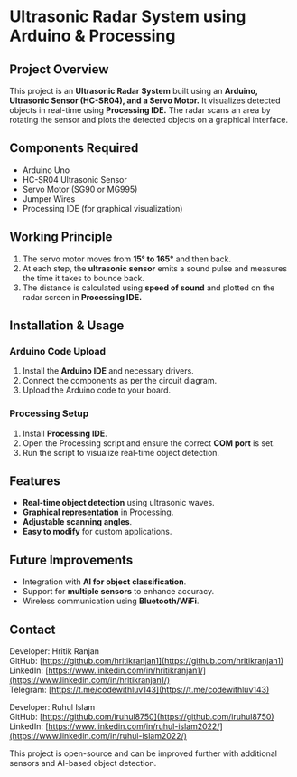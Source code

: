 # Ultrasonic Radar System using Arduino & Processing

## Project Overview
This project is an **Ultrasonic Radar System** built using an **Arduino, Ultrasonic Sensor (HC-SR04), and a Servo Motor.** It visualizes detected objects in real-time using **Processing IDE.** The radar scans an area by rotating the sensor and plots the detected objects on a graphical interface.

## Components Required
- Arduino Uno  
- HC-SR04 Ultrasonic Sensor  
- Servo Motor (SG90 or MG995)  
- Jumper Wires  
- Processing IDE (for graphical visualization)  

## Working Principle
1. The servo motor moves from **15° to 165°** and then back.  
2. At each step, the **ultrasonic sensor** emits a sound pulse and measures the time it takes to bounce back.  
3. The distance is calculated using **speed of sound** and plotted on the radar screen in **Processing IDE.**  

## Installation & Usage
### **Arduino Code Upload**
1. Install the **Arduino IDE** and necessary drivers.
2. Connect the components as per the circuit diagram.
3. Upload the Arduino code to your board.

### **Processing Setup**
1. Install **Processing IDE**.
2. Open the Processing script and ensure the correct **COM port** is set.
3. Run the script to visualize real-time object detection.

## Features
- **Real-time object detection** using ultrasonic waves.
- **Graphical representation** in Processing.
- **Adjustable scanning angles**.
- **Easy to modify** for custom applications.

## Future Improvements
- Integration with **AI for object classification**.
- Support for **multiple sensors** to enhance accuracy.
- Wireless communication using **Bluetooth/WiFi**.

## Contact

Developer: Hritik Ranjan  
GitHub: [https://github.com/hritikranjan1](https://github.com/hritikranjan1)  
LinkedIn: [https://www.linkedin.com/in/hritikranjan1/](https://www.linkedin.com/in/hritikranjan1/)  
Telegram: [https://t.me/codewithluv143](https://t.me/codewithluv143)


Developer: Ruhul Islam  
GitHub: [https://github.com/iruhul8750](https://github.com/iruhul8750)   
LinkedIn: [https://www.linkedin.com/in/ruhul-islam2022/](https://www.linkedin.com/in/ruhul-islam2022/)  

This project is open-source and can be improved further with additional sensors and AI-based object detection.
